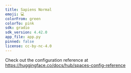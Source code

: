 ```yaml
---
title: Sapiens Normal
emoji: 💻
colorFrom: green
colorTo: pink
sdk: gradio
sdk_version: 4.42.0
app_file: app.py
pinned: false
license: cc-by-nc-4.0
---
```


Check out the configuration reference at https://huggingface.co/docs/hub/spaces-config-reference
